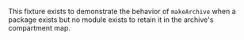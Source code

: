 This fixture exists to demonstrate the behavior of `makeArchive` when a package
exists but no module exists to retain it in the archive's compartment map.
